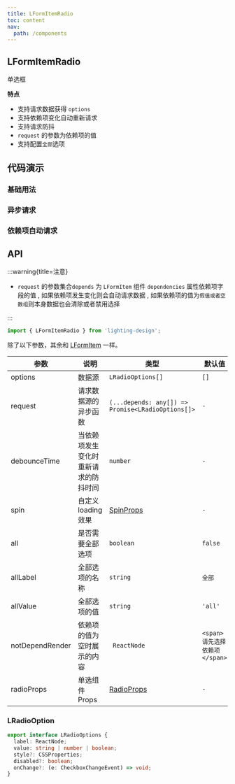 ```yaml
---
title: LFormItemRadio
toc: content
nav:
  path: /components
---
```


## LFormItemRadio

单选框

**特点**

- 支持请求数据获得 `options`
- 支持依赖项变化自动重新请求
- 支持请求防抖
- `request` 的参数为依赖项的值
- 支持配置`全部`选项

## 代码演示

### 基础用法

<code src='./demos/Demo1.tsx'></code>

### 异步请求

<code src='./demos/Demo2.tsx'></code>

### 依赖项自动请求

<code src='./demos/Demo3.tsx'></code>

## API

:::warning{title=注意}

- `request` 的参数集合`depends` 为 `LFormItem` 组件 `dependencies` 属性依赖项字段的值 , 如果依赖项发生变化则会自动请求数据 , 如果依赖项的值为`假值或者空数组`则本身数据也会清除或者禁用选择

:::

```ts
import { LFormItemRadio } from 'lighting-design';
```

除了以下参数，其余和 [LFormItem](/components/form-item) 一样。

| 参数            | 说明                                 | 类型                                                      | 默认值                        |
| --------------- | ------------------------------------ | --------------------------------------------------------- | ----------------------------- |
| options         | 数据源                               | `LRadioOptions[]`                                         | `[]`                          |
| request         | 请求数据源的异步函数                 | `(...depends: any[]) => Promise<LRadioOptions[]>`         | `-`                           |
| debounceTime    | 当依赖项发生变化时重新请求的防抖时间 | `number`                                                  | `-`                           |
| spin            | 自定义 loading 效果                  | [SpinProps](https://ant.design/components/spin-cn/#api)   | `-`                           |
| all             | 是否需要全部选项                     | `boolean `                                                | `false`                       |
| allLabel        | 全部选项的名称                       | `string `                                                 | `全部`                        |
| allValue        | 全部选项的值                         | `string`                                                  | `'all'`                       |
| notDependRender | 依赖项的值为空时展示的内容           | ` ReactNode`                                              | `<span>请先选择依赖项</span>` |
| radioProps      | 单选组件 Props                       | [RadioProps](https://ant.design/components/radio-cn/#api) | `-`                           |

### LRadioOption

```ts
export interface LRadioOptions {
  label: ReactNode;
  value: string | number | boolean;
  style?: CSSProperties;
  disabled?: boolean;
  onChange?: (e: CheckboxChangeEvent) => void;
}
```
